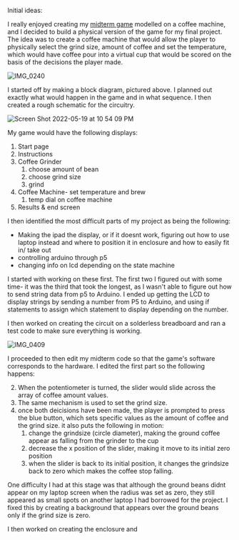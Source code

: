 Initial ideas:

I really enjoyed creating my [midterm game](https://editor.p5js.org/noorajabir/sketches/7erJ7QDXq) modelled on a coffee machine, and I decided to build a physical version of the game for my final project. The idea was to create a coffee machine that would allow the player to physically select the grind size, amount of coffee and set the temperature, which would have coffee pour into a virtual cup that would be scored on the basis of the decisions the player made. 

![IMG_0240](https://user-images.githubusercontent.com/98478196/169378212-d145ecc9-0cdd-4aae-a3c1-f1e393fefa14.jpg)

I started off by making a block diagram, pictured above. I planned out exactly what would happen in the game and in what sequence. I then created a rough schematic for the circuitry. 

![Screen Shot 2022-05-19 at 10 54 09 PM](https://user-images.githubusercontent.com/98478196/169379121-87d723c9-9164-4dcd-b3ca-826de62fa3c6.png)

My game would have the following displays:

1. Start page
2. Instructions
3. Coffee Grinder
    1. choose amount of bean
    2. choose grind size
    3. grind
4. Coffee Machine- set temperature and brew
    1. temp dial on coffee machine
5. Results & end screen

I then identified the most difficult parts of my project as being the following:

- Making the ipad the display, or if it doesnt work, figuring out how to use laptop instead and where to position it in enclosure and how to easily fit in/ take out
- controlling arduino through p5
- changing info on lcd depending on the state machine 

I started with working on these first. The first two I figured out with some time- it was the third that took the longest, as I wasn't able to figure out how to send string data from p5 to Arduino. I ended up getting the LCD to display strings by sending a number from P5 to Arduino, and using if statements to assign which statement to display depending on the number. 

I then worked on creating the circuit on a solderless breadboard and ran a test code to make sure everything is working. 

![IMG_0409](https://user-images.githubusercontent.com/98478196/169388749-9b6fc602-6a0b-48f6-82dd-3aa4577ecf59.JPG)

I proceeded to then edit my midterm code so that the game's software corresponds to the hardware. I edited the first part so the following happens:

2. When the potentiometer is turned, the slider would slide across the array of coffee amount values. 
3. The same mechanism is used to set the grind size. 
4. once both deicisions have been made, the player is prompted to press the blue button, which sets specific values as the amount of coffee and the grind size. it also puts the following in motion:
    1. change the grindsize (circle diameter), making the ground coffee appear as falling from the grinder to the cup
    3. decrease the x position of the slider, making it move to its initial zero position
    4. when the slider is back to its initial position, it changes the grindsize back to zero which makes the coffee stop falling.

One difficulty I had at this stage was that although the ground beans didnt appear on my laptop screen when the radius was set as zero, they still appeared as small spots on another laptop I had borrowed for the project. I fixed this by creating a background that appears over the ground beans only if the grind size is zero. 

I then worked on creating the enclosure and 

